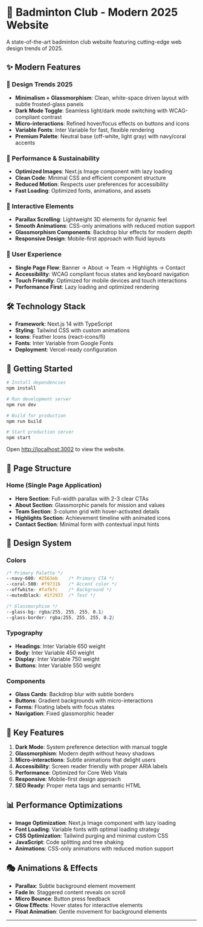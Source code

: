 # 🏸 Badminton Club - Modern 2025 Website

A state-of-the-art badminton club website featuring cutting-edge web design trends of 2025.

## ✨ Modern Features

### 🎨 Design Trends 2025
- **Minimalism + Glassmorphism**: Clean, white-space driven layout with subtle frosted-glass panels
- **Dark Mode Toggle**: Seamless light/dark mode switching with WCAG-compliant contrast
- **Micro-interactions**: Refined hover/focus effects on buttons and icons
- **Variable Fonts**: Inter Variable for fast, flexible rendering
- **Premium Palette**: Neutral base (off-white, light gray) with navy/coral accents

### 🚀 Performance & Sustainability  
- **Optimized Images**: Next.js Image component with lazy loading
- **Clean Code**: Minimal CSS and efficient component structure
- **Reduced Motion**: Respects user preferences for accessibility
- **Fast Loading**: Optimized fonts, animations, and assets

### 💫 Interactive Elements
- **Parallax Scrolling**: Lightweight 3D elements for dynamic feel
- **Smooth Animations**: CSS-only animations with reduced motion support
- **Glassmorphism Components**: Backdrop blur effects for modern depth
- **Responsive Design**: Mobile-first approach with fluid layouts

### 🎯 User Experience
- **Single Page Flow**: Banner → About → Team → Highlights → Contact
- **Accessibility**: WCAG compliant focus states and keyboard navigation
- **Touch Friendly**: Optimized for mobile devices and touch interactions
- **Performance First**: Lazy loading and optimized rendering

## 🛠️ Technology Stack

- **Framework**: Next.js 14 with TypeScript
- **Styling**: Tailwind CSS with custom animations
- **Icons**: Feather Icons (react-icons/fi)
- **Fonts**: Inter Variable from Google Fonts
- **Deployment**: Vercel-ready configuration

## 🚀 Getting Started

```bash
# Install dependencies
npm install

# Run development server
npm run dev

# Build for production
npm run build

# Start production server
npm start
```

Open [http://localhost:3002](http://localhost:3002) to view the website.

## 📱 Page Structure

### Home (Single Page Application)
- **Hero Section**: Full-width parallax with 2-3 clear CTAs
- **About Section**: Glassmorphic panels for mission and values
- **Team Section**: 3-column grid with hover-activated details
- **Highlights Section**: Achievement timeline with animated icons
- **Contact Section**: Minimal form with contextual input hints

## 🎨 Design System

### Colors
```css
/* Primary Palette */
--navy-600: #2563eb    /* Primary CTA */
--coral-500: #f97316   /* Accent color */
--offwhite: #fafbfc    /* Background */
--mutedblack: #1f2937  /* Text */

/* Glassmorphism */
--glass-bg: rgba(255, 255, 255, 0.1)
--glass-border: rgba(255, 255, 255, 0.2)
```

### Typography
- **Headings**: Inter Variable 650 weight
- **Body**: Inter Variable 450 weight  
- **Display**: Inter Variable 750 weight
- **Buttons**: Inter Variable 550 weight

### Components
- **Glass Cards**: Backdrop blur with subtle borders
- **Buttons**: Gradient backgrounds with micro-interactions
- **Forms**: Floating labels with focus states
- **Navigation**: Fixed glassmorphic header

## 🌟 Key Features

1. **Dark Mode**: System preference detection with manual toggle
2. **Glassmorphism**: Modern depth without heavy shadows
3. **Micro-interactions**: Subtle animations that delight users
4. **Accessibility**: Screen reader friendly with proper ARIA labels
5. **Performance**: Optimized for Core Web Vitals
6. **Responsive**: Mobile-first design approach
7. **SEO Ready**: Proper meta tags and semantic HTML

## 📊 Performance Optimizations

- **Image Optimization**: Next.js Image component with lazy loading
- **Font Loading**: Variable fonts with optimal loading strategy
- **CSS Optimization**: Tailwind purging and minimal custom CSS
- **JavaScript**: Code splitting and tree shaking
- **Animations**: CSS-only animations with reduced motion support

## 🎭 Animations & Effects

- **Parallax**: Subtle background element movement
- **Fade In**: Staggered content reveals on scroll
- **Micro Bounce**: Button press feedback
- **Glow Effects**: Hover states for interactive elements
- **Float Animation**: Gentle movement for background elements

---